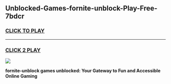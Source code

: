 
## Unblocked-Games-fornite-unblock-Play-Free-7bdcr
<h3>
<a href="https://premium76.site?title=fornite-unblock&ref=20M">CLICK TO PLAY</a></h3>
<hr>

<h3>
<a href="https://premium76.site?title=fornite-unblock&ref=20M">CLICK 2 PLAY</a>
  
</h3>

<a href="https://premium76.site?title=fornite-unblock&ref=19M"><img src="https://clearcache.store/games.png"></a>


**fornite-unblock games unblocked: Your Gateway to Fun and Accessible Online Gaming**
